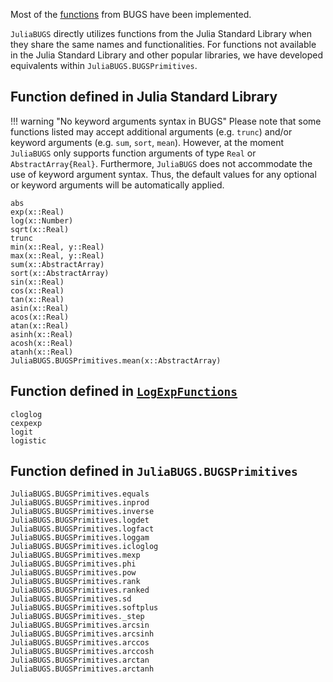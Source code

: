 Most of the [functions](https://www.multibugs.org/documentation/latest/Functions.html) from BUGS have been implemented. 

`JuliaBUGS` directly utilizes functions from the Julia Standard Library when they share the same names and functionalities. For functions not available in the Julia Standard Library and other popular libraries, we have developed equivalents within `JuliaBUGS.BUGSPrimitives`.

## Function defined in Julia Standard Library

!!! warning "No keyword arguments syntax in BUGS"
    Please note that some functions listed may accept additional arguments (e.g. `trunc`) and/or keyword arguments (e.g. `sum`, `sort`, `mean`). However, at the moment `JuliaBUGS` only supports function arguments of type `Real` or `AbstractArray{Real}`. Furthermore, `JuliaBUGS` does not accommodate the use of keyword argument syntax. Thus, the default values for any optional or keyword arguments will be automatically applied.

```@docs
abs
exp(x::Real)
log(x::Number)
sqrt(x::Real)
trunc
min(x::Real, y::Real)
max(x::Real, y::Real)
sum(x::AbstractArray)
sort(x::AbstractArray)
sin(x::Real)
cos(x::Real)
tan(x::Real)
asin(x::Real)
acos(x::Real)
atan(x::Real)
asinh(x::Real)
acosh(x::Real)
atanh(x::Real)
JuliaBUGS.BUGSPrimitives.mean(x::AbstractArray)
```

## Function defined in [`LogExpFunctions`](https://github.com/JuliaStats/LogExpFunctions.jl)

```@docs
cloglog
cexpexp
logit
logistic
```

## Function defined in `JuliaBUGS.BUGSPrimitives`

```@docs
JuliaBUGS.BUGSPrimitives.equals
JuliaBUGS.BUGSPrimitives.inprod
JuliaBUGS.BUGSPrimitives.inverse
JuliaBUGS.BUGSPrimitives.logdet
JuliaBUGS.BUGSPrimitives.logfact
JuliaBUGS.BUGSPrimitives.loggam
JuliaBUGS.BUGSPrimitives.icloglog
JuliaBUGS.BUGSPrimitives.mexp
JuliaBUGS.BUGSPrimitives.phi
JuliaBUGS.BUGSPrimitives.pow
JuliaBUGS.BUGSPrimitives.rank
JuliaBUGS.BUGSPrimitives.ranked
JuliaBUGS.BUGSPrimitives.sd
JuliaBUGS.BUGSPrimitives.softplus
JuliaBUGS.BUGSPrimitives._step
JuliaBUGS.BUGSPrimitives.arcsin
JuliaBUGS.BUGSPrimitives.arcsinh
JuliaBUGS.BUGSPrimitives.arccos
JuliaBUGS.BUGSPrimitives.arccosh
JuliaBUGS.BUGSPrimitives.arctan
JuliaBUGS.BUGSPrimitives.arctanh
```
